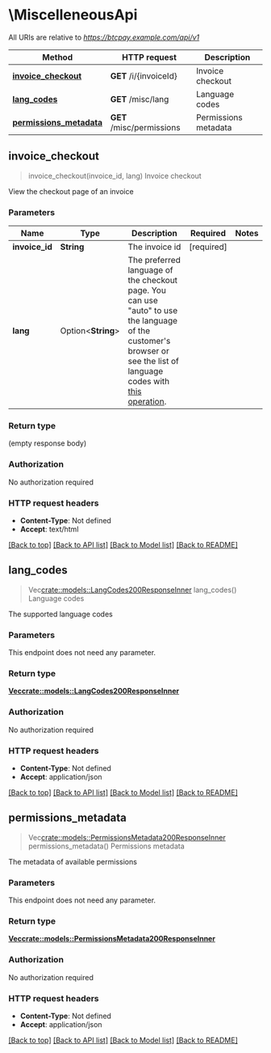 # \MiscelleneousApi

All URIs are relative to *https://btcpay.example.com/api/v1*

Method | HTTP request | Description
------------- | ------------- | -------------
[**invoice_checkout**](MiscelleneousApi.md#invoice_checkout) | **GET** /i/{invoiceId} | Invoice checkout
[**lang_codes**](MiscelleneousApi.md#lang_codes) | **GET** /misc/lang | Language codes
[**permissions_metadata**](MiscelleneousApi.md#permissions_metadata) | **GET** /misc/permissions | Permissions metadata



## invoice_checkout

> invoice_checkout(invoice_id, lang)
Invoice checkout

View the checkout page of an invoice

### Parameters


Name | Type | Description  | Required | Notes
------------- | ------------- | ------------- | ------------- | -------------
**invoice_id** | **String** | The invoice id | [required] |
**lang** | Option<**String**> | The preferred language of the checkout page. You can use \"auto\" to use the language of the customer's browser or see the list of language codes with [this operation](#operation/langCodes). |  |

### Return type

 (empty response body)

### Authorization

No authorization required

### HTTP request headers

- **Content-Type**: Not defined
- **Accept**: text/html

[[Back to top]](#) [[Back to API list]](../README.md#documentation-for-api-endpoints) [[Back to Model list]](../README.md#documentation-for-models) [[Back to README]](../README.md)


## lang_codes

> Vec<crate::models::LangCodes200ResponseInner> lang_codes()
Language codes

The supported language codes

### Parameters

This endpoint does not need any parameter.

### Return type

[**Vec<crate::models::LangCodes200ResponseInner>**](langCodes_200_response_inner.md)

### Authorization

No authorization required

### HTTP request headers

- **Content-Type**: Not defined
- **Accept**: application/json

[[Back to top]](#) [[Back to API list]](../README.md#documentation-for-api-endpoints) [[Back to Model list]](../README.md#documentation-for-models) [[Back to README]](../README.md)


## permissions_metadata

> Vec<crate::models::PermissionsMetadata200ResponseInner> permissions_metadata()
Permissions metadata

The metadata of available permissions

### Parameters

This endpoint does not need any parameter.

### Return type

[**Vec<crate::models::PermissionsMetadata200ResponseInner>**](permissionsMetadata_200_response_inner.md)

### Authorization

No authorization required

### HTTP request headers

- **Content-Type**: Not defined
- **Accept**: application/json

[[Back to top]](#) [[Back to API list]](../README.md#documentation-for-api-endpoints) [[Back to Model list]](../README.md#documentation-for-models) [[Back to README]](../README.md)


